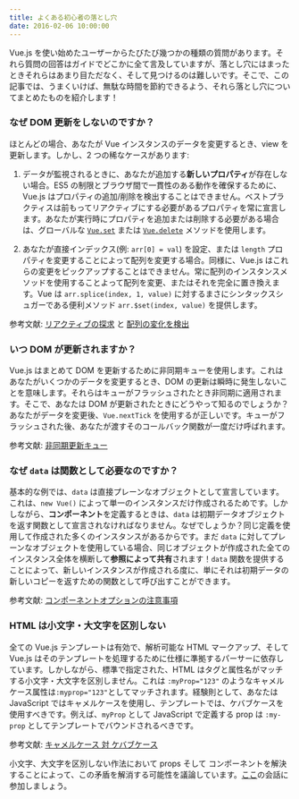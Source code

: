 ```yaml
---
title: よくある初心者の落とし穴
date: 2016-02-06 10:00:00
---
```


Vue.js を使い始めたユーザーからたびたび幾つかの種類の質問があります。それら質問の回答はガイドでどこかに全て言及していますが、落とし穴にはまったときそれらはあまり目ただなく、そして見つけるのは難しいです。そこで、この記事では、うまくいけば、無駄な時間を節約できるよう、それら落とし穴についてまとめたものを紹介します！

<!-- more -->

### なぜ DOM 更新をしないのですか？

ほとんどの場合、あなたが Vue インスタンスのデータを変更するとき、view を更新します。しかし、2 つの稀なケースがあります:

1. データが監視されるときに、あなたが追加する**新しいプロパティ**が存在しない場合。ES5 の制限とブラウザ間で一貫性のある動作を確保するために、Vue.js はプロパティの追加/削除を検出することはできません。ベストプラクティスは前もってリアクティブにする必要があるプロパティを常に宣言します。あなたが実行時にプロパティを追加または削除する必要がある場合は、グローバルな [`Vue.set`](/api/#a37eafb15120b1522c66496a8d00b2dc) または [`Vue.delete`](/api/#20d023aca3ad1d381dca35b98d399e6a) メソッドを使用します。

2. あなたが直接インデックス(例: `arr[0] = val`) を設定、または `length` プロパティを変更することによって配列を変更する場合。同様に、Vue.js はこれらの変更をピックアップすることはできません。常に配列のインスタンスメソッドを使用することよって配列を変更、またはそれを完全に置き換えます。Vue は `arr.splice(index, 1, value)` に対するまさにシンタックスシュガーである便利メソッド `arr.$set(index, value)` を提供します。

参考文献: [リアクティブの探求](/guide/reactivity.html) と [配列の変化を検出](/guide/list.html#3adfd9b4d83a3dc935abed00011206ec)

### いつ DOM が更新されますか？

Vue.js はまとめて DOM を更新するために非同期キューを使用します。これはあなたがいくつかのデータを変更するとき、DOM の更新は瞬時に発生しないことを意味します。それらはキューがフラッシュされたとき非同期に適用されます。そこで、あなたは DOM が更新されたときにどうやって知るのでしょうか？あなたがデータを変更後、`Vue.nextTick` を使用するが正しいです。キューがフラッシュされた後、あなたが渡すそのコールバック関数が一度だけ呼ばれます。

参考文献: [非同期更新キュー](/guide/reactivity.html#de1eccb7d0300db8dd2eedc737f4e49f)

### なぜ `data` は関数として必要なのですか？

基本的な例では、`data` は直接プレーンなオブジェクトとして宣言しています。これは、`new Vue()` によって単一のインスタンスだけ作成されるためです。しかしながら、**コンポーネント**を定義するときは、`data` は初期データオブジェクトを返す関数として宣言されなければなりません。なぜでしょうか？同じ定義を使用して作成された多くのインスタンスがあるからです。まだ `data` に対してプレーンなオブジェクトを使用している場合、同じオブジェクトが作成された全てのインスタンス全体を横断して**参照によって共有**されます！`data` 関数を提供することによって、新しいインスタンスが作成される度に、単にそれは初期データの新しいコピーを返すための関数として呼び出すことができます。

参考文献: [コンポーネントオプションの注意事項](/guide/components.html#f54fff76abf40a5536fab5891dc9a31c)

### HTML は小文字・大文字を区別しない

全ての Vue.js テンプレートは有効で、解析可能な HTML マークアップ、そして Vue.js はそのテンプレートを処理するために仕様に準拠するパーサーに依存しています。しかしながら、標準で指定された、HTML はタグと属性名がマッチする小文字・大文字を区別しません。これは `:myProp="123"` のようなキャメルケース属性は`:myprop="123"`としてマッチされます。経験則として、あなたは JavaScript ではキャメルケースを使用し、テンプレートでは、ケバブケースを使用すべきです。例えば、`myProp` として JavaScript で定義する prop は `:my-prop` としてテンプレートでバウンドされるべきです。

参考文献: [キャメルケース 対 ケバブケース](/guide/components.html#97006e1cc8606a7512bfa21f56a473cc)

小文字、大文字を区別しない作法において props そして コンポーネントを解決することによって、この矛盾を解消する可能性を議論しています。[ここ](https://github.com/vuejs/vue/issues/2308)の会話に参加しましょう。
